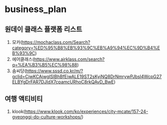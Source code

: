 # business_plan

## 원데이 클래스 플랫폼 리스트
1. 모카(https://mochaclass.com/Search?category=%ED%95%B8%EB%93%9C%EB%A9%94%EC%9D%B4%EB%93%9C)
2. 에어클래스(https://www.airklass.com/search?q=%EA%B3%B5%EC%98%88)
3. 솜씨당(https://www.sssd.co.kr/m/?gclid=CjwKCAjwgISIBhBfEiwALE19ST2sKyjNQ8DrNmrywPJbsl4WcpG27ELBYgDrFAR7DJIdX7cpamcURhoC8rkQAvD_BwE)



## 여행 액티비티
1. klook(https://www.klook.com/ko/experiences/city-mcate/157-24-gyeonggi-do-culture-workshops/)
